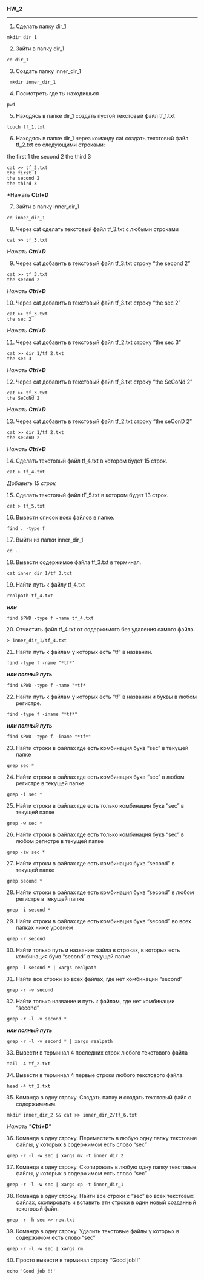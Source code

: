 **HW_2**
________________________
1. Сделать папку dir_1 
 
```
mkdir dir_1
```

2. Зайти в папку dir_1 
 
 ```
 cd dir_1
 ```

3. Создать папку inner_dir_1 
 
```
 mkdir inner_dir_1
```

4. Посмотреть где ты находишься 
 
```
pwd
```

5. Находясь в папке dir_1 создать пустой текстовый файл tf_1.txt 
 
 ```
 touch tf_1.txt
 ```

6. Находясь в папке dir_1 через команду cat создать текстовый файл tf_2.txt со следующими строками: 

the first 1
the second 2
the third 3

```
cat >> tf_2.txt
the first 1
the second 2
the third 3
```

*Нажать **Ctrl+D**

7. Зайти в папку inner_dir_1 
 
```
cd inner_dir_1
```

8. Через cat сделать текстовый файл tf_3.txt c любыми строками 
 
```
cat >> tf_3.txt
```
 
*Нажать **Ctrl+D***

9. Через cat добавить в текстовый файл tf_3.txt строку “the second 2” 
 
 ```
 cat >> tf_3.txt
 the second 2
 ```

*Нажать **Ctrl+D***

10. Через cat добавить в текстовый файл tf_3.txt строку “the sec 2” 
 
 ```
 cat >> tf_3.txt
 the sec 2
 ```

*Нажать **Ctrl+D***

11. Через cat добавить в текстовый файл tf_2.txt строку “the sec 3” 
 
 ```
 cat >> dir_1/tf_2.txt
 the sec 3
 ```
 
*Нажать **Ctrl+D***

12. Через cat добавить в текстовый файл tf_3.txt строку “the SeCoNd 2” 
 
 ```
 cat >> tf_3.txt
 the SeCoNd 2
 ```
 
*Нажать **Ctrl+D***

13. Через cat добавить в текстовый файл tf_2.txt строку “the seConD 2” 
 
 ```
 cat >> dir_1/tf_2.txt
 the seConD 2
 ```
 
 *Нажать **Ctrl+D***

14. Сделать текстовый файл tf_4.txt в котором будет 15 строк. 
 
```
cat > tf_4.txt
```
*Добавить 15 строк*

15. Сделать текстовый файл tF_5.txt в котором будет 13 строк. 
 
```
cat > tf_5.txt
```

 16. Вывести список всех файлов в папке. 
 
 ```
 find . -type f
 ```

17. Выйти из папки inner_dir_1 

```
cd ..
```

18. Вывести содержимое файла tf_3.txt в терминал. 
 
```
cat inner_dir_1/tf_3.txt
```

19. Найти путь к файлу tf_4.txt 

```
realpath tf_4.txt 
```
***или***
```
find $PWD -type f -name tf_4.txt
```

 20. Отчистить файл tf_4.txt от содержимого без удаления самого файла.  
 
 ```
 > inner_dir_1/tf_4.txt
 ```

 21. Найти путь к файлам у которых есть  “tf” в названии. 
 
 ```
 find -type f -name "*tf*"
 ```
 
 ***или полный путь***
 
 ```
 find $PWD -type f -name "*tf*
 ```

 22. Найти путь к файлам у которых есть  “tf” в названии и буквы в любом регистре.
 
 ```
 find -type f -iname "*tf*"
 ```
 
 ***или полный путь***
 
 ```
 find $PWD -type f -iname "*tf*"
 ```

 23. Найти строки в файлах где есть комбинация букв “sec” в текущей папке 
 
 ```
 grep sec *
 ```

 24. Найти строки в файлах где есть комбинация букв “sec” в любом регистре в текущей папке 
 
 ```
 grep -i sec *
 ```

 25. Найти строки в файлах где есть только комбинация букв “sec” в текущей папке 
 
 ```
 grep -w sec *
 ```

 26. Найти строки в файлах где есть только комбинация букв “sec” в любом регистре в текущей папке 
 
 ```
 grep -iw sec *
 ```

 27. Найти строки в файлах где есть комбинация букв “second” в текущей папке 
 
 ```
 grep second *
 ```

 28. Найти строки в файлах где есть комбинация букв “second” в любом регистре в текущей папке 
 
 ```
 grep -i second *
 ```

 29. Найти строки в файлах где есть комбинация букв “second” во всех папках ниже уровнем 
 
 ```
 grep -r second
 ```

 30. Найти только путь и название файла в строках, в которых есть комбинация букв “second” в текущей папке
 
 ```
 grep -l second * | xargs realpath
 ```
 
 31. Найти все строки во всех файлах, где нет комбинации “second” 
 
```
grep -r -v second
```

 32. Найти только название и путь к файлам, где нет комбинации “second” 
 
 ```
 grep -r -l -v second *
 ```
 
 ***или полный путь***
 
```
grep -r -l -v second * | xargs realpath
```

 33. Вывести в терминал 4 последних строк любого текстового файла 
 
 ```
 tail -4 tf_2.txt
 ```

 34. Вывести в терминал 4 первые строки любого текстового файла. 
 
 ```
 head -4 tf_2.txt
 ```

 35. Команда в одну строку. Создать папку и создать текстовый файл с содержиммым. 
 
 ```
 mkdir inner_dir_2 && cat >> inner_dir_2/tf_6.txt
 ```

*Нажать **"Ctrl+D"***

 36. Команда в одну строку. Переместить в любую одну папку текстовые файлы, у которых в содержимом есть слово “sec” 
 
 ```
 grep -r -l -w sec | xargs mv -t inner_dir_2
 ```

 37. Команда в одну строку. Скопировать в любую одну папку текстовые файлы, у которых в содержимом есть слово “sec” 
 
 ```
 grep -r -l -w sec | xargs cp -t inner_dir_1
 ```

 38. Команда в одну строку. Найти все строки c “sec” во всех текстовых файлах, скопировать и вставить эти строки в один новый созданный текстовый файл.
 
 ```
 grep -r -h sec >> new.txt
 ```

 39. Команда в одну строку. Удалить текстовые файлы у которых в содержимом есть слово “sec” 
 
 ```
 grep -r -l -w sec | xargs rm
 ```

 40. Просто вывести в терминал строку “Good job!!” 
 
 ```
 echo 'Good job !!'
 ```
